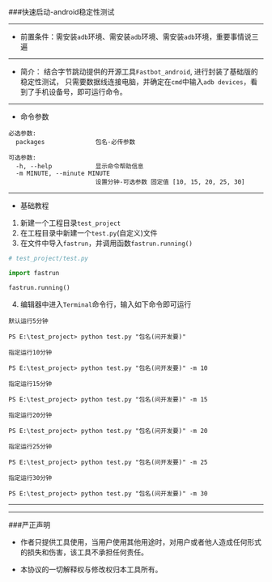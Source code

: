 
###快速启动-android稳定性测试

----
- 前置条件：需安装`adb`环境、需安装`adb`环境、需安装`adb`环境，重要事情说三遍
-----
- 简介： 
结合字节跳动提供的开源工具`Fastbot_android`, 进行封装了基础版的稳定性测试，
只需要数据线连接电脑，并确定在`cmd`中输入`adb devices`，看到了手机设备号，即可运行命令。
------
- 命令参数
```commandline
必选参数:
  packages              包名-必传参数

可选参数:
  -h, --help            显示命令帮助信息
  -m MINUTE, --minute MINUTE
                        设置分钟-可选参数 固定值 [10, 15, 20, 25, 30]
```
-----
- 基础教程
1. 新建一个工程目录`test_project`
2. 在工程目录中新建一个`test.py`(自定义)文件
3. 在文件中导入`fastrun`，并调用函数`fastrun.running()`
```python
# test_project/test.py

import fastrun

fastrun.running()
```
4. 编辑器中进入`Terminal`命令行，输入如下命令即可运行
```commandline
默认运行5分钟

PS E:\test_project> python test.py "包名(问开发要)" 
```
```commandline
指定运行10分钟

PS E:\test_project> python test.py "包名(问开发要)" -m 10 
```
```commandline
指定运行15分钟

PS E:\test_project> python test.py "包名(问开发要)" -m 15 
```
```commandline
指定运行20分钟

PS E:\test_project> python test.py "包名(问开发要)" -m 20
```
```commandline
指定运行25分钟

PS E:\test_project> python test.py "包名(问开发要)" -m 25
```
```commandline
指定运行30分钟

PS E:\test_project> python test.py "包名(问开发要)" -m 30
```
-----
-----
###严正声明

- 作者只提供工具使用，当用户使用其他用途时，对用户或者他人造成任何形式的损失和伤害，该工具不承担任何责任。

- 本协议的一切解释权与修改权归本工具所有。